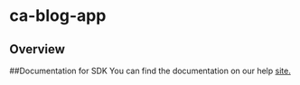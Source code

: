ca-blog-app
=========================

## Overview

##Documentation for SDK
You can find the documentation on our help [site.](https://help.rallydev.com/apps/2.1/doc/)
